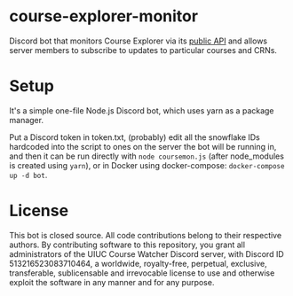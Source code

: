 # course-explorer-monitor

Discord bot that monitors Course Explorer via its [public API](https://courses.illinois.edu/cisdocs/explorer) and allows server members to subscribe to updates to particular courses and CRNs. 

# Setup

It's a simple one-file Node.js Discord bot, which uses yarn as a package manager. 

Put a Discord token in token.txt, (probably) edit all the snowflake IDs hardcoded into the script to ones on the server the bot will be running in, and then it can be run directly with `node coursemon.js` (after node_modules is created using `yarn`), or in Docker using docker-compose: `docker-compose up -d bot`. 

# License

This bot is closed source. All code contributions belong to their respective authors. By contributing software to this repository, you grant all administrators of the UIUC Course Watcher Discord server, with Discord ID 513216523083710464, a worldwide, royalty-free, perpetual, exclusive, transferable, sublicensable and irrevocable license to use and otherwise exploit the software in any manner and for any purpose.
